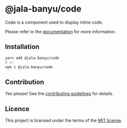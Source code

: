 # @jala-banyu/code

Code is a component used to display inline code.

Please refer to the [documentation](#) for more information.

## Installation

```sh
yarn add @jala-banyu/code
# or
npm i @jala-banyu/code
```

## Contribution

Yes please! See the
[contributing guidelines](https://github.com/Atnic/banyu/blob/master/CONTRIBUTING.md)
for details.

## Licence

This project is licensed under the terms of the
[MIT license](https://github.com/Atnic/banyu/blob/master/LICENSE).
